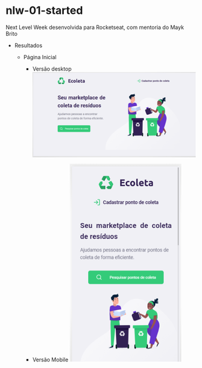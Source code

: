 # nlw-01-started

Next Level Week desenvolvida para Rocketseat, com mentoria do Mayk Brito

- Resultados

  - Página Inicial

    - Versão desktop
      <img src="./src/images/pagina-inicial-desktop.png"/>

    - Versão Mobile
      <img src="./src/images/pagina-inicial-mobile.png" />
